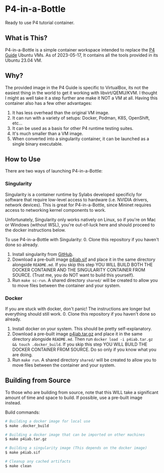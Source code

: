 P4-in-a-Bottle
==============

Ready to use P4 tutorial container.


What is This?
-------------

P4-in-a-Bottle is a simple container workspace intended to replace the
[P4 Guide](https://github.com/jafingerhut/p4-guide) Ubuntu VMs. As of
2023-05-17, It contains all the tools provided in its Ubuntu 23.04 VM.


Why?
----

The provided image in the P4 Guide is specific to VirtualBox, its not the
easiest thing in the world to get it working with libvirt/QEMU/KVM. I thought
I might as well take it a step further ane make it NOT a VM at all. Having
this container also has a few other advantages:

1. It has less overhead than the original VM image.
2. It can run with a variety of setups: Docker, Podman, K8S, OpenShift, etc...
3. It can be used as a basis for other P4 runtime testing suites.
4. It's much smaller than a VM image.
5. When converted into a singularity container, it can be launched as a single
   binary executable.

How to Use
----------

There are two ways of launching P4-in-a-Bottle:

### Singularity

Singularity is a container runtime by Sylabs developed specificly for software
that require low-level access to hardware (i.e. NVIDIA drivers, network
devices). This is great for P4-in-a-Bottle, since Mininet requires access to
networking kernel components to work.

Unfortunately, Singularity only works natively on Linux, so if you're on Mac or
Windows (without WSL), you're out-of-luck here and should proceed to the docker
instructions below.

To use P4-in-a-Bottle with Singularity:
0. Clone this repository if you haven't done so already.
1. Install singularity from [GitHub](https://github.com/sylabs/singularity/releases).
2. Download a pre-built image
   [p4iab.sif](https://git.inkweaver.net/inkweaver/P4-in-a-Bottle/releases)
   and place it in the same directory alongside `README.md`. If you skip this
   step YOU WILL BUILD BOTH THE DOCKER CONTAINER AND THE SINGULARITY CONTAINER
   FROM SOURCE. (Trust me, you do NOT want to build this yourself).
3. Run `make sc-run`. A shared directory `shared/` will be created to allow
   you to move files between the container and your system.

### Docker

If you are stuck with docker, don't panic! The instructions are longer but
everything should still work.
0. Clone this repository if you haven't done so already.
1. Install docker on your system. This should be pretty self-explanatory.
2. Download a pre-built image
   [p4iab.tar.gz](https://git.inkweaver.net/inkweaver/P4-in-a-Bottle/releases)
   and place it in the same directory alongside `README.md`. Then run
   `docker load -i p4iab.tar.gz && touch .docker_build`.
   If you skip this step YOU WILL BUILD THE DOCKER CONTAINER FROM SOURCE. Do
   so only if you know what you are doing.
3. Run `make run`. A shared directory `shared/` will be created to allow
   you to move files between the container and your system.


Building from Source
--------------------

To those who are building from source, note that this WILL take a significant
amount of time and space to build. If possible, use a pre-built image instead.

Build commands:

```bash
# Building a docker image for local use
$ make .docker_build

# Building a docker image that can be imported on other machines
$ make p4iab.tar.gz

# Building a singularity image (This depends on the docker image)
$ make p4iab.sif

# Cleanup any cached artifacts
$ make clean
```

